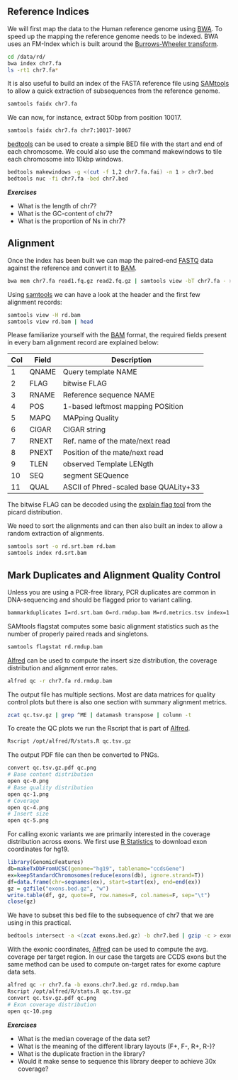 ## Reference Indices

We will first map the data to the Human reference genome using [BWA](https://github.com/lh3/bwa). To speed up the mapping the reference genome needs to be indexed. BWA uses an FM-Index which is built around the [Burrows-Wheeler transform](https://de.wikipedia.org/wiki/Burrows-Wheeler-Transformation).

```bash
cd /data/rd/
bwa index chr7.fa
ls -rt1 chr7.fa*
```

It is also useful to build an index of the FASTA reference file using [SAMtools](http://www.htslib.org) to allow a quick extraction of subsequences from the reference genome.

```bash
samtools faidx chr7.fa
```

We can now, for instance, extract 50bp from position 10017.

```bash
samtools faidx chr7.fa chr7:10017-10067
```

[bedtools](http://bedtools.readthedocs.io/en/latest/) can be used to create a simple BED file with the start and end of each chromosome. We could also use the command makewindows to tile each chromosome into 10kbp windows.


```bash
bedtools makewindows -g <(cut -f 1,2 chr7.fa.fai) -n 1 > chr7.bed
bedtools nuc -fi chr7.fa -bed chr7.bed
```

***Exercises***

* What is the length of chr7?
* What is the GC-content of chr7?
* What is the proportion of Ns in chr7?

## Alignment

Once the index has been built we can map the paired-end [FASTQ](https://en.wikipedia.org/wiki/FASTQ_format) data against the reference and convert it to [BAM](http://www.htslib.org).

```bash
bwa mem chr7.fa read1.fq.gz read2.fq.gz | samtools view -bT chr7.fa - > rd.bam
```

Using [samtools](http://www.htslib.org) we can have a look at the header and the first few alignment records:

```bash
samtools view -H rd.bam
samtools view rd.bam | head
```

Please familiarize yourself with the [BAM](http://www.htslib.org) format, the required fields present in every bam alignment record are explained below:


| Col   | Field    | Description                              |
|-------|----------|------------------------------------------|
|  1    |   QNAME  |    Query template NAME                   |
|  2    |   FLAG   |    bitwise FLAG                          |
|  3    |   RNAME  |    Reference sequence NAME               |
|  4    |   POS    |    1-based leftmost mapping POSition     |
|  5    |   MAPQ   |    MAPping Quality                       |
|  6    |   CIGAR  |    CIGAR string                          |
|  7    |   RNEXT  |    Ref. name of the mate/next read       |
|  8    |   PNEXT  |    Position of the mate/next read        |
|  9    |   TLEN   |    observed Template LENgth              |
|  10   |   SEQ    |    segment SEQuence                      |
|  11   |   QUAL   |    ASCII of Phred-scaled base QUALity+33 |

The bitwise FLAG can be decoded using the [explain flag tool](https://broadinstitute.github.io/picard/explain-flags.html) from the picard distribution.

We need to sort the alignments and can then also built an index to allow a random extraction of alignments.

```bash
samtools sort -o rd.srt.bam rd.bam
samtools index rd.srt.bam
```

## Mark Duplicates and Alignment Quality Control

Unless you are using a PCR-free library, PCR duplicates are common in DNA-sequencing and should be flagged prior to variant calling.

```bash
bammarkduplicates I=rd.srt.bam O=rd.rmdup.bam M=rd.metrics.tsv index=1 rmdup=0
```

SAMtools flagstat computes some basic alignment statistics such as the number of properly paired reads and singletons.

```bash
samtools flagstat rd.rmdup.bam
```

[Alfred](https://github.com/tobiasrausch/alfred) can be used to compute the insert size distribution, the coverage distribution and alignment error rates.

```bash
alfred qc -r chr7.fa rd.rmdup.bam
```

The output file has multiple sections. Most are data matrices for quality control plots but there is also one section with summary alignment metrics.

```bash
zcat qc.tsv.gz | grep ^ME | datamash transpose | column -t
```

To create the QC plots we run the Rscript that is part of [Alfred](https://github.com/tobiasrausch/alfred).

```bash
Rscript /opt/alfred/R/stats.R qc.tsv.gz
```

The output PDF file can then be converted to PNGs.

```bash
convert qc.tsv.gz.pdf qc.png
# Base content distribution
open qc-0.png
# Base quality distribution
open qc-1.png
# Coverage
open qc-4.png
# Insert size
open qc-5.png
```

For calling exonic variants we are primarily interested in the coverage distribution across exons. We first use [R Statistics](https://www.r-project.org/) to download exon coordinates for hg19.

```R
library(GenomicFeatures)
db=makeTxDbFromUCSC(genome="hg19", tablename="ccdsGene")
ex=keepStandardChromosomes(reduce(exons(db), ignore.strand=T))
df=data.frame(chr=seqnames(ex), start=start(ex), end=end(ex))
gz = gzfile("exons.bed.gz", "w")
write.table(df, gz, quote=F, row.names=F, col.names=F, sep="\t")
close(gz)
```

We have to subset this bed file to the subsequence of chr7 that we are using in this practical.

```bash
bedtools intersect -a <(zcat exons.bed.gz) -b chr7.bed | gzip -c > exons.chr7.bed.gz
```

With the exonic coordinates, [Alfred](https://github.com/tobiasrausch/alfred) can be used to compute the avg. coverage per target region. In our case the targets are CCDS exons but the same method can be used to compute on-target rates for exome capture data sets.

```bash
alfred qc -r chr7.fa -b exons.chr7.bed.gz rd.rmdup.bam
Rscript /opt/alfred/R/stats.R qc.tsv.gz
convert qc.tsv.gz.pdf qc.png
# Exon coverage distribution
open qc-10.png
```



***Exercises***

* What is the median coverage of the data set?
* What is the meaning of the different library layouts (F+, F-, R+, R-)?
* What is the duplicate fraction in the library?
* Would it make sense to sequence this library deeper to achieve 30x coverage?


